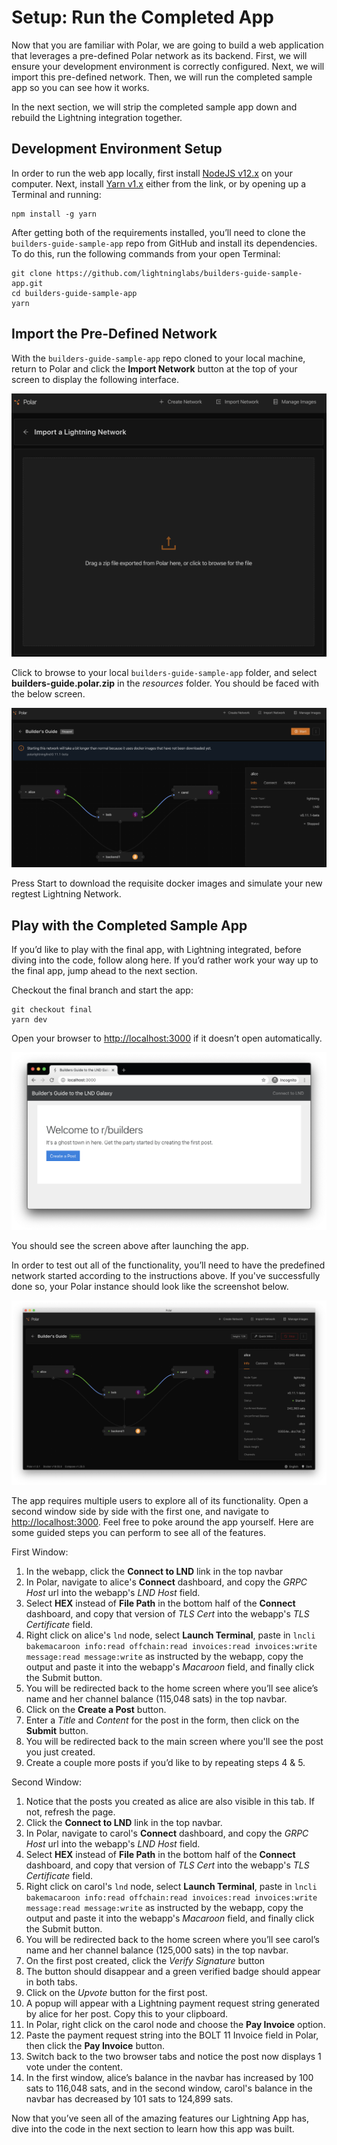 # Setup: Run the Completed App

Now that you are familiar with Polar, we are going to build a web application that leverages a pre-defined Polar network as its backend. First, we will ensure your development environment is correctly configured. Next, we will import this pre-defined network. Then, we will run the completed sample app so you can see how it works.

In the next section, we will strip the completed sample app down and rebuild the Lightning integration together.

## Development Environment Setup

In order to run the web app locally, first install [NodeJS v12.x](https://nodejs.org/en/download/) on your computer. Next, install [Yarn v1.x](https://classic.yarnpkg.com/en/docs/install) either from the link, or by opening up a Terminal and running:

```text
npm install -g yarn
```

After getting both of the requirements installed, you’ll need to clone the `builders-guide-sample-app` repo from GitHub and install its dependencies. To do this, run the following commands from your open Terminal:

```text
git clone https://github.com/lightninglabs/builders-guide-sample-app.git
cd builders-guide-sample-app
yarn
```

## Import the Pre-Defined Network

With the `builders-guide-sample-app` repo cloned to your local machine, return to Polar and click the **Import Network** button at the top of your screen to display the following interface.

![Import Interface](../../../.gitbook/assets/importScreen.png)

Click to browse to your local `builders-guide-sample-app` folder, and select **builders-guide.polar.zip** in the _resources_ folder. You should be faced with the below screen.

![Imported Builder&apos;s Guide Network](../../../.gitbook/assets/buildersGuide.png)

Press Start to download the requisite docker images and simulate your new regtest Lightning Network.

## Play with the Completed Sample App

If you’d like to play with the final app, with Lightning integrated, before diving into the code, follow along here. If you’d rather work your way up to the final app, jump ahead to the next section.

Checkout the final branch and start the app:

```text
git checkout final
yarn dev
```

Open your browser to [http://localhost:3000](http://localhost:3000) if it doesn’t open automatically.

![Completed Sample App Interface](../../../.gitbook/assets/completedApp.png)

You should see the screen above after launching the app.

In order to test out all of the functionality, you’ll need to have the predefined network started according to the instructions above. If you've successfully done so, your Polar instance should look like the screenshot below.

![Started Builder&apos;s Guide Network](../../../.gitbook/assets/buildersGuideStarted.png)

The app requires multiple users to explore all of its functionality. Open a second window side by side with the first one, and navigate to [http://localhost:3000](http://localhost:3000). Feel free to poke around the app yourself. Here are some guided steps you can perform to see all of the features.

First Window:

1. In the webapp, click the **Connect to LND** link in the top navbar
2. In Polar, navigate to alice's **Connect** dashboard, and copy the _GRPC Host_ url into the webapp's _LND Host_ field.
3. Select **HEX** instead of **File Path** in the bottom half of the **Connect** dashboard, and copy that version of _TLS Cert_ into the webapp's _TLS Certificate_ field.
4. Right click on alice's `lnd` node, select **Launch Terminal**, paste in `lncli bakemacaroon info:read offchain:read invoices:read invoices:write message:read message:write` as instructed by the webapp, copy the output and paste it into the webapp's _Macaroon_ field, and finally click the Submit button.
5. You will be redirected back to the home screen where you’ll see alice’s name and her channel balance \(115,048 sats\) in the top navbar.
6. Click on the **Create a Post** button.
7. Enter a _Title_ and _Content_ for the post in the form, then click on the **Submit** button.
8. You will be redirected back to the main screen where you'll see the post you just created.
9. Create a couple more posts if you’d like to by repeating steps 4 & 5.

Second Window:

1. Notice that the posts you created as alice are also visible in this tab. If not, refresh the page.
2. Click the **Connect to LND** link in the top navbar.
3. In Polar, navigate to carol's **Connect** dashboard, and copy the _GRPC Host_ url into the webapp's _LND Host_ field.
4. Select **HEX** instead of **File Path** in the bottom half of the **Connect** dashboard, and copy that version of _TLS Cert_ into the webapp's _TLS Certificate_ field.
5. Right click on carol's `lnd` node, select **Launch Terminal**, paste in `lncli bakemacaroon info:read offchain:read invoices:read invoices:write message:read message:write` as instructed by the webapp, copy the output and paste it into the webapp's _Macaroon_ field, and finally click the Submit button.
6. You will be redirected back to the home screen where you’ll see carol’s name and her channel balance \(125,000 sats\) in the top navbar.
7. On the first post created, click the _Verify Signature_ button
8. The button should disappear and a green verified badge should appear in both tabs.
9. Click on the _Upvote_ button for the first post.
10. A popup will appear with a Lightning payment request string generated by alice for her post. Copy this to your clipboard.
11. In Polar, right click on the carol node and choose the **Pay Invoice** option.
12. Paste the payment request string into the BOLT 11 Invoice field in Polar, then click the **Pay Invoice** button.
13. Switch back to the two browser tabs and notice the post now displays 1 vote under the content.
14. In the first window, alice’s balance in the navbar has increased by 100 sats to 116,048 sats, and in the second window, carol's balance in the navbar has decreased by 101 sats to 124,899 sats.

Now that you’ve seen all of the amazing features our Lightning App has, dive into the code in the next section to learn how this app was built.

